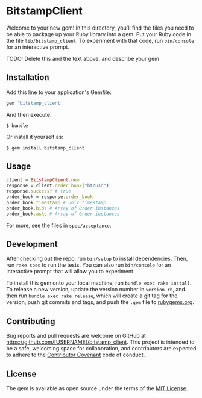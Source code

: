 # BitstampClient

Welcome to your new gem! In this directory, you'll find the files you need to be able to package up your Ruby library into a gem. Put your Ruby code in the file `lib/bitstamp_client`. To experiment with that code, run `bin/console` for an interactive prompt.

TODO: Delete this and the text above, and describe your gem

## Installation

Add this line to your application's Gemfile:

```ruby
gem 'bitstamp_client'
```

And then execute:

    $ bundle

Or install it yourself as:

    $ gem install bitstamp_client

## Usage

```ruby
client = BitstampClient.new
response = client.order_book("btcusd")
response.success? # true
order_book = response.order_book
order_book.timestamp # unix timestamp
order_book.bids # Array of Order instances
order_book.asks # Array of Order instances
```

For more, see the files in `spec/acceptance`.

## Development

After checking out the repo, run `bin/setup` to install dependencies. Then, run `rake spec` to run the tests. You can also run `bin/console` for an interactive prompt that will allow you to experiment.

To install this gem onto your local machine, run `bundle exec rake install`. To release a new version, update the version number in `version.rb`, and then run `bundle exec rake release`, which will create a git tag for the version, push git commits and tags, and push the `.gem` file to [rubygems.org](https://rubygems.org).

## Contributing

Bug reports and pull requests are welcome on GitHub at https://github.com/[USERNAME]/bitstamp_client. This project is intended to be a safe, welcoming space for collaboration, and contributors are expected to adhere to the [Contributor Covenant](http://contributor-covenant.org) code of conduct.


## License

The gem is available as open source under the terms of the [MIT License](http://opensource.org/licenses/MIT).

